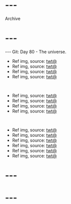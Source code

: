 # ---
Archive
# ---

--- Git: Day 80 - The universe.

- Ref img, source: [twt@](https://x.com/othingstodo_com/status/1817687225926385919)
- Ref img, source: [twt@](https://x.com/ShitpostGate/status/1817573134117339627)
- Ref img, source: [twt@](https://x.com/autopsuy/status/1817657414457700465)
- Ref img, source: [twt@](https://x.com/PunchingCat/status/1817657127739199520)

<br/>

- Ref img, source: [twt@](https://x.com/kirawontmiss/status/1817724459215966252)
- Ref img, source: [twt@](https://x.com/s8n/status/1818134429161627974)
- Ref img, source: [twt@](https://x.com/LibertyCappy/status/1818190793514917946)
- Ref img, source: [twt@](https://x.com/ChibiReviews/status/1818094315878351300)

<br/>

- Ref img, source: [twt@](https://x.com/yixin_wan_/status/1818133401695855103)
- Ref img, source: [twt@](https://x.com/ai_zerara/status/1818115547793396051)
- Ref img, source: [twt@](https://x.com/geolojosh_/status/1817857128004026699)
- Ref img, source: [twt@](https://x.com/AMAZlNGNATURE/status/1817883823046107211)
- Ref img, source: [twt@](https://x.com/Fs_Hao_/status/1817859303392330168)
- Ref img, source: [twt@](https://x.com/envybe_248/status/1818140123201954043)

# ---
# ---
